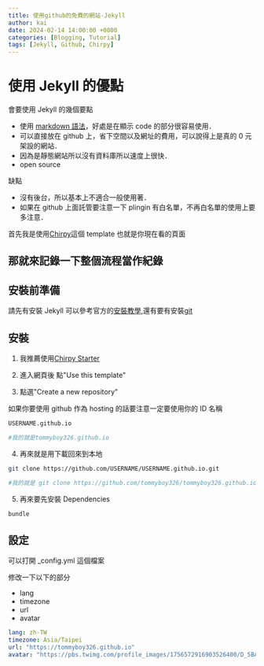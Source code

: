 ```yaml
---
title: 使用github的免費的網站-Jekyll
author: kai
date: 2024-02-14 14:00:00 +0800
categories: [Blogging, Tutorial]
tags: [Jekyll, Github, Chirpy]
---
```


# 使用 Jekyll 的優點

會要使用 Jekyll 的幾個要點

- 使用 [markdown 語法](https://markdown.tw/)，好處是在顯示 code 的部分很容易使用．
- 可以直接放在 github 上，省下空間以及網址的費用，可以說得上是真的 0 元架設的網站．
- 因為是靜態網站所以沒有資料庫所以速度上很快．
- open source

缺點

- 沒有後台，所以基本上不適合一般使用著．
- 如果在 github 上面託管要注意一下 plingin 有白名單，不再白名單的使用上要多注意．

首先我是使用[Chirpy](https://github.com/cotes2020/jekyll-theme-chirpy)這個 template 也就是你現在看的頁面

## 那就來記錄一下整個流程當作紀錄

## 安裝前準備

請先有安裝 Jekyll 可以參考官方的[安裝教學](https://jekyllrb.com/docs/installation/),還有要有安裝[git](https://git-scm.com/)

## 安裝

1. 我推薦使用[Chirpy Starter](https://github.com/cotes2020/chirpy-starter)

2. 進入網頁後 點"Use this template"

3. 點選"Create a new repository"

如果你要使用 github 作為 hosting 的話要注意一定要使用你的 ID 名稱

```bash
USERNAME.github.io

#我的就是tommyboy326.github.io
```

4. 再來就是用下載回來到本地

```bash
git clone https://github.com/USERNAME/USERNAME.github.io.git

#我的就是 git clone https://github.com/tommyboy326/tommyboy326.github.io.git
```

5. 再來要先安裝 Dependencies

```bash
bundle
```

## 設定

可以打開 \_config.yml 這個檔案

修改一下以下的部分

- lang
- timezone
- url
- avatar

```yml
lang: zh-TW
timezone: Asia/Taipei
url: "https://tommyboy326.github.io"
avatar: "https://pbs.twimg.com/profile_images/1756572916903526400/D_5BAJU9_400x400.jpg"
```

